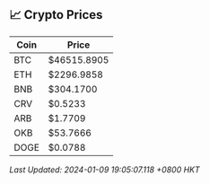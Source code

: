 ## 📈 Crypto Prices

| Coin | Price |
| ---- | ----- |
| BTC | $46515.8905 |
| ETH | $2296.9858 |
| BNB | $304.1700 |
| CRV | $0.5233 |
| ARB | $1.7709 |
| OKB | $53.7666 |
| DOGE | $0.0788 |

_Last Updated: 2024-01-09 19:05:07.118 +0800 HKT_